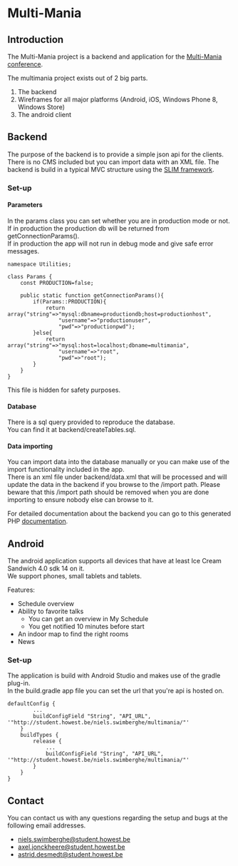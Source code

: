 # Multi-Mania #

## Introduction ##

The Multi-Mania project is a backend and application for the [Multi-Mania conference](http://multi-mania.be/).

The multimania project exists out of 2 big parts.

 1. The backend
 2. Wireframes for all major platforms (Android, iOS, Windows Phone 8, Windows Store)
 3. The android client

## Backend ##

The purpose of the backend is to provide a simple json api for the clients.  
There is no CMS included but you can import data with an XML file.
The backend is build in a typical MVC structure using the [SLIM framework](http://www.slimframework.com/).

### Set-up ###

#### Parameters ####
In the params class you can set whether you are in production mode or not.  
If in production the production db will be returned from getConnectionParams().  
If in production the app will not run in debug mode and give safe error messages.  

    namespace Utilities;

    class Params {
        const PRODUCTION=false;

        public static function getConnectionParams(){
            if(Params::PRODUCTION){
                return array("string"=>"mysql:dbname=productiondb;host=productionhost",
                    "username"=>"productionuser",
                    "pwd"=>"productionpwd");
            }else{
                return array("string"=>"mysql:host=localhost;dbname=multimania",
                    "username"=>"root",
                    "pwd"=>"root");
            }
        }
    } 

This file is hidden for safety purposes.

#### Database ####

There is a sql query provided to reproduce the database.  
You can find it at backend/createTables.sql.

#### Data importing ####

You can import data into the database manually or you can make use of the import functionality included in the app.  
There is an xml file under backend/data.xml that will be processed and will update the data in the backend if you browse to the /import path.
Please beware that this /import path should be removed when you are done importing to ensure nobody else can browse to it.  

   
For detailed documentation about the backend you can go to this generated PHP  [documentation](http://sniels.bitbucket.org/multimaniabackendwiki).

## Android ##

The android application supports all devices that have at least Ice Cream Sandwich 4.0 sdk 14 on it.  
We support phones, small tablets and tablets.

Features:

* Schedule overview
* Ability to favorite talks
    * You can get an overview in My Schedule
    * You get notified 10 minutes before start
* An indoor map to find the right rooms
* News

### Set-up ###

The application is build with Android Studio and makes use of the gradle plug-in.  
In the build.gradle app file you can set the url that you're api is hosted on.

    defaultConfig {
            ...
            buildConfigField "String", "API_URL", '"http://student.howest.be/niels.swimberghe/multimania/"'
        }
        buildTypes {
            release {
                ...
                buildConfigField "String", "API_URL", '"http://student.howest.be/niels.swimberghe/multimania/"'
            }
        }
    }


## Contact ##

You can contact us with any questions regarding the setup and bugs at the following email addresses.

* [niels.swimberghe@student.howest.be](mailto:niels.swimberghe@student.howest.be)
* [axel.jonckheere@student.howest.be](mailto:axel.jonckheere@student.howest.be)
* [astrid.desmedt@student.howest.be](mailto:astrid.desmedt@student.howest.be)